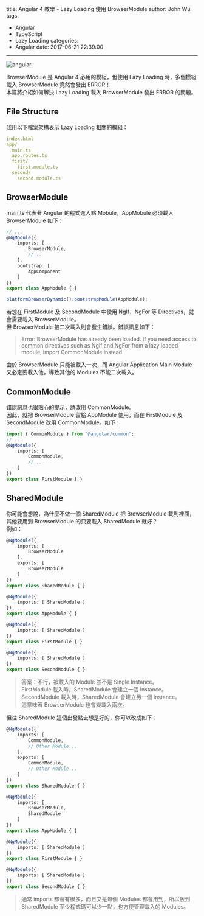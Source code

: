 title: Angular 4 教學 - Lazy Loading 使用 BrowserModule 
author: John Wu
tags:
  - Angular
  - TypeScript
  - Lazy Loading
categories:
  - Angular
date: 2017-06-21 22:39:00
---
![angular](/images/logo-angular.png)

BrowserModule 是 Angular 4 必用的模組，但使用 Lazy Loading 時，多個模組載入 BrowserModule 竟然會發出 ERROR！  
本篇將介紹如何解決 Lazy Loading 載入 BrowserModule 發出 ERROR 的問題。  

<!-- more -->

## File Structure

我用以下檔案架構表示 Lazy Loading 相關的模組：

```yml
index.html
app/
  main.ts
  app.routes.ts
  first/
    first.module.ts
  second/
    second.module.ts
```

## BrowserModule

main.ts 代表著 Angular 的程式進入點 Mobule，AppMobule 必須載入 BrowserModule 如下：

```ts
// ...
@NgModule({
    imports: [
        BrowserModule,
        // ..
    ],
    bootstrap: [
        AppComponent
    ]
})
export class AppModule { }

platformBrowserDynamic().bootstrapModule(AppModule);
```

若想在 FirstModule 及 SecondModule 中使用 NgIf、NgFor 等 Directives，就會需要載入 BrowserModule。  
但 BrowserModule 被二次載入則會發生錯誤。錯誤訊息如下：  

> Error: BrowserModule has already been loaded. If you need access to common directives such as NgIf and NgFor from a lazy loaded module, import CommonModule instead.  

由於 BrowserModule 只能被載入一次，而 Angular Application Main Module 又必定要載入他，導致其他的 Modules 不能二次載入。  

## CommonModule

錯誤訊息也很貼心的提示，請改用 CommonModule。  
因此，就把 BrowserModule 留給 AppModule 使用，而在 FirstModule 及 SecondModule 改用 CommonModule。如下：  
```ts
import { CommonModule } from "@angular/common";
// ...
@NgModule({
    imports: [
        CommonModule,
        // ..
    ]
})
export class FirstModule { }
```

## SharedModule

你可能會想說，為什麼不做一個 SharedModule 把 BrowserModule 載到裡面，其他要用到 BrowserModule 的只要載入 SharedModule 就好？  
例如：
```ts
@NgModule({
    imports: [
        BrowserModule
    ],
    exports: [
        BrowserModule
    ]
})
export class SharedModule { }

@NgModule({
    imports: [ SharedModule ]
})
export class AppModule { }

@NgModule({
    imports: [ SharedModule ]
})
export class FirstModule { }

@NgModule({
    imports: [ SharedModule ]
})
export class SecondModule { }
```
> 答案：不行，被載入的 Module 並不是 Single Instance。  
FirstModule 載入時，SharedModule 會建立一個 Instance。  
SecondModule 載入時，SharedModule 會建立另一個 Instance。  
這意味著 BrowserModule 也會變載入兩次。

但往 SharedModule 這個出發點去想是好的，你可以改成如下：
```ts
@NgModule({
    imports: [
        CommonModule,
        // Other Module...
    ],
    exports: [
        CommonModule,
        // Other Module...
    ]
})
export class SharedModule { }

@NgModule({
    imports: [
        BrowserModule,
        SharedModule 
    ]
})
export class AppModule { }

@NgModule({
    imports: [ SharedModule ]
})
export class FirstModule { }

@NgModule({
    imports: [ SharedModule ]
})
export class SecondModule { }
```
> 通常 imports 都會有很多，而且又是每個 Modules 都會用到，所以放到 SharedModule 至少程式碼可以少一點，也方便管理載入的 Modules。  